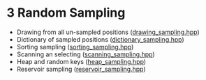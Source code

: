 # 3 Random Sampling
 
- Drawing from all un-sampled positions ([drawing_sampling.hpp](drawing_sampling.hpp))
- Dictionary of sampled positions ([dictionary_sampling.hpp](dictionary_sampling.hpp))
- Sorting sampling ([sorting_sampling.hpp](sorting_sampling.hpp))
- Scanning an selecting ([scanning_sampling.hpp](scanning_sampling.hpp))
- Heap and random keys ([heap_sampling.hpp](heap_sampling.hpp))
- Reservoir sampling ([reservoir_sampling.hpp](reservoir_sampling.hpp))

